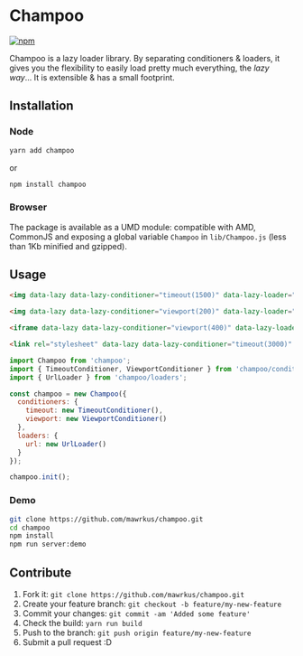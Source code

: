 # Champoo
[![npm](https://img.shields.io/npm/l/champoo.svg)](https://www.npmjs.org/package/champoo)

Champoo is a lazy loader library.
By separating conditioners & loaders, it gives you the flexibility to easily load pretty much everything, the *lazy way*... It is extensible & has a small footprint.

## Installation

### Node

```bash
yarn add champoo
```
or
```bash
npm install champoo
```

### Browser

The package is available as a UMD module: compatible with AMD, CommonJS and exposing a global variable `Champoo` in `lib/Champoo.js` (less than 1Kb minified and gzipped).

## Usage

```html
<img data-lazy data-lazy-conditioner="timeout(1500)" data-lazy-loader="url(https://www.google.com/logos/doodles/2017/sir-john-cornforths-100th-birthday-4995374627422208.2-2x.jpg)" />

<img data-lazy data-lazy-conditioner="viewport(200)" data-lazy-loader="url(src,https://www.google.com/logos/doodles/2017/mountain-day-2017-5742983679836160-2x.jpg)" />

<iframe data-lazy data-lazy-conditioner="viewport(400)" data-lazy-loader="url(https://www.google.com/logos/2010/pacman10-hp.html)" scrolling="no" width="900px" height="304px" frameborder="0" />

<link rel="stylesheet" data-lazy data-lazy-conditioner="timeout(3000)" data-lazy-loader="url(href,https://maxcdn.bootstrapcdn.com/bootstrap/3.3.7/css/bootstrap.min.css)">
```

```js
import Champoo from 'champoo';
import { TimeoutConditioner, ViewportConditioner } from 'champoo/conditioners';
import { UrlLoader } from 'champoo/loaders';

const champoo = new Champoo({
  conditioners: {
    timeout: new TimeoutConditioner(),
    viewport: new ViewportConditioner()
  },
  loaders: {
    url: new UrlLoader()
  }
});

champoo.init();
```

### Demo

```bash
git clone https://github.com/mawrkus/champoo.git
cd champoo
npm install
npm run server:demo
```
## Contribute

1. Fork it: `git clone https://github.com/mawrkus/champoo.git`
2. Create your feature branch: `git checkout -b feature/my-new-feature`
3. Commit your changes: `git commit -am 'Added some feature'`
4. Check the build: `yarn run build`
4. Push to the branch: `git push origin feature/my-new-feature`
5. Submit a pull request :D
